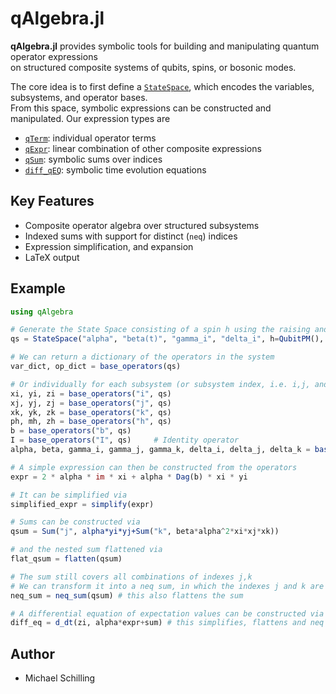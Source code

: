 # qAlgebra.jl

**qAlgebra.jl** provides symbolic tools for building and manipulating quantum operator expressions  
on structured composite systems of qubits, spins, or bosonic modes.

The core idea is to first define a [`StateSpace`](@ref), which encodes the variables, subsystems, and operator bases.  
From this space, symbolic expressions can be constructed and manipulated. Our expression types are

- [`qTerm`](@ref): individual operator terms
- [`qExpr`](@ref): linear combination of other composite expressions
- [`qSum`](@ref): symbolic sums over indices
- [`diff_qEQ`](@ref): symbolic time evolution equations

## Key Features

- Composite operator algebra over structured subsystems
- Indexed sums with support for distinct (`neq`) indices
- Expression simplification, and expansion
- LaTeX output

## Example

```julia
using qAlgebra

# Generate the State Space consisting of a spin h using the raising and lowering basis (QubitPM), a spin bath in the Pauli Bases (QubitPauli) and a bosonic mode (Ladder).
qs = StateSpace("alpha", "beta(t)", "gamma_i", "delta_i", h=QubitPM(), i=(3, QubitPauli()), b=Ladder())

# We can return a dictionary of the operators in the system
var_dict, op_dict = base_operators(qs)

# Or individually for each subsystem (or subsystem index, i.e. i,j, and k) and variable
xi, yi, zi = base_operators("i", qs)
xj, yj, zj = base_operators("j", qs)
xk, yk, zk = base_operators("k", qs)
ph, mh, zh = base_operators("h", qs)
b = base_operators("b", qs)
I = base_operators("I", qs)     # Identity operator
alpha, beta, gamma_i, gamma_j, gamma_k, delta_i, delta_j, delta_k = base_operators("vars", qs)

# A simple expression can then be constructed from the operators 
expr = 2 * alpha * im * xi + alpha * Dag(b) * xi * yi

# It can be simplified via
simplified_expr = simplify(expr)

# Sums can be constructed via 
qsum = Sum("j", alpha*yi*yj+Sum("k", beta*alpha^2*xi*xj*xk))

# and the nested sum flattened via 
flat_qsum = flatten(qsum)

# The sum still covers all combinations of indexes j,k
# We can transform it into a neq sum, in which the indexes j and k are distinct. the following function then expands into all possible cases
neq_sum = neq_sum(qsum) # this also flattens the sum

# A differential equation of expectation values can be constructed via
diff_eq = d_dt(zi, alpha*expr+sum) # this simplifies, flattens and neq's the quantum equation
```

## Author 

- Michael Schilling